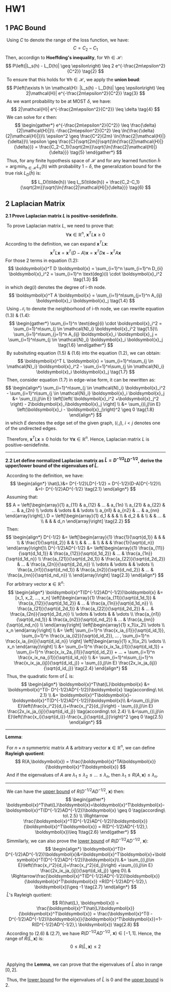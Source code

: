 # HW1

## 1 PAC Bound

​	Using $C$ to denote the range of the loss function, we have:
$$
C = C_2 - C_1 \tag{1}
$$
​	Then, accordign to **Hoeffding's inequality**, for $\forall h \in \mathcal{H}$:
$$
P\left(|L_s(h) - L_D(h)| \geq \epsilon\right) \leq 2 e^{-\frac{2m\epsilon^2}{C^2}} \tag{2}
$$
​	To ensure that this holds for $\forall h \in \mathcal{H}$, we apply the **union boud**:
$$
P\left(\exists h \in \mathcal{H}: |L_s(h) - L_D(h)| \geq \epsilon\right) \leq 2|\mathcal{H}| e^{-\frac{2m\epsilon^2}{C^2}} 
\tag{3}
$$
​	As we want probability to be at MOST $\delta$, we have:
$$
2|\mathcal{H}| e^{-\frac{2m\epsilon^2}{C^2}} \leq \delta
\tag{4}
$$
​	We can solve for $\epsilon$ then:
$$
\begin{gather*}
e^{-\frac{2m\epsilon^2}{C^2}} \leq \frac{\delta}{2|\mathcal{H}|}\\
-\frac{2m\epsilon^2}{C^2} \leq \ln{\frac{\delta}{2|\mathcal{H}|}}\\
\epsilon^2 \geq \frac{C^2}{2m} \ln{\frac{2|\mathcal{H}|}{\delta}}\\
\epsilon \geq \frac{C}{\sqrt{2m}}\sqrt{\ln{\frac{2|\mathcal{H}|}{\delta}}} = \frac{C_2-C_1}{\sqrt{2m}}\sqrt{\ln{\frac{2|\mathcal{H}|}{\delta}}} \tag{5}
\end{gather*}
$$
​	Thus, for any finite hypothesis space of $\mathcal{H}$ and for any learned function $\tilde{h} = \arg\min_{h \in \mathcal{H}} L_s(h)$ with probability $1-\delta$, the generalization bound for the true risk $L_D(\tilde{h})$ is:
$$
L_D(\tilde{h}) \leq L_S(\tilde{h}) + \frac{C_2-C_1}{\sqrt{2m}}\sqrt{\ln{\frac{2|\mathcal{H}|}{\delta}}} \tag{6}
$$

## 2 Laplacian Matrix

**2.1 Prove Laplacian matrix $L$ is positive-senidefinite.**

​	To prove Laplacian matrix $L$, we need to prove that: 
$$
\forall\boldsymbol{x} \in \mathbb{R}^n,\ \boldsymbol{x}^T L \boldsymbol{x} \geq 0
\tag{1.1}
$$
​	According to the definition, we can expand $\boldsymbol{x}^T L \boldsymbol{x}$:
$$
\boldsymbol{x}^T L \boldsymbol{x} = \boldsymbol{x}^T (D-A) \boldsymbol{x} = \boldsymbol{x}^T D \boldsymbol{x} - \boldsymbol{x}^T A \boldsymbol{x}
\tag{1.2}
$$
​	For those 2 terms in equation (1.2):
$$
\boldsymbol{x}^T D \boldsymbol{x} = \sum_{i=1}^n \sum_{i=1}^n D_{ii} \boldsymbol{x}_i^2 = \sum_{i=1}^n \text{deg}(i) \cdot \boldsymbol{x}_i^2
\tag{1.3}
$$
in which $\text{deg}(i)$ denotes the degree of i-th node.
$$
\boldsymbol{x}^T A \boldsymbol{x} = \sum_{i=1}^n\sum_{j=1}^n A_{ij} \boldsymbol{x}_i \boldsymbol{x}_j
\tag{1.4}
$$
​	Using $\mathcal{N}_i$ to denote the neighborhood of i-th node, we can rewrite equation (1.3) & (1.4):
$$
\begin{gather*}
\sum_{i=1}^n \text{deg}(i) \cdot \boldsymbol{x}_i^2 = \sum_{i=1}^n\sum_{j \in \mathcal{N}_i} \boldsymbol{x}_i^2
\tag{1.5}\\
\sum_{i=1}^n\sum_{j=1}^n A_{ij} \boldsymbol{x}_i \boldsymbol{x}_j
 = \sum_{i=1}^n\sum_{j \in \mathcal{N}_i} \boldsymbol{x}_i \boldsymbol{x}_j
 \tag{1.6}
\end{gather*}
$$
​	By subsituting equation (1.5) & (1.6) into the equation (1.2), we can obtain:
$$
\boldsymbol{x}^T L \boldsymbol{x} = \sum_{i=1}^n\sum_{j \in \mathcal{N}_i} \boldsymbol{x}_i^2 - \sum_{i=1}^n\sum_{j \in \mathcal{N}_i} \boldsymbol{x}_i \boldsymbol{x}_j
\tag{1.7}
$$
​	Then, consider equation (1.7) in edge-wise form, it can be rewritten as:
$$
\begin{align*}
\sum_{i=1}^n\sum_{j \in \mathcal{N}_i} \boldsymbol{x}_i^2 - \sum_{i=1}^n\sum_{j \in \mathcal{N}_i} \boldsymbol{x}_i \boldsymbol{x}_j &= \sum_{(i,j)\in E}
\left[\left(
\boldsymbol{x}_i^2 +\boldsymbol{x}_j^2 
\right) - 2\boldsymbol{x}_i\boldsymbol{x}_j
\right] \\
&= \sum_{(i,j)\in E} \left(\boldsymbol{x}_i - \boldsymbol{x}_j\right)^2 \geq 0
\tag{1.8}
\end{align*}
$$
in which $E$ denotes the edge set of the given graph, $(i,j),\ i\lt j$ denotes one of the undirected edges.

​	Therefore, $\boldsymbol{x}^T L \boldsymbol{x} \geq 0$ holds for $\forall\boldsymbol{x} \in \mathbb{R}^n$. Hence, Laplacian matrix $L$ is positive-senidefinite.

---

**2.2 Let define normalized Laplacian matrix as $\hat{L}=D^{-1/2}LD^{-1/2}$, derive the upper/lower bound of the eigenvalues of $\hat{L}$.**

​	According to the definition, we have:
$$
\begin{align*}
\hat{L}&= D^{-1/2}LD^{-1/2} = D^{-1/2}(D-A)D^{-1/2}\\
&=I- D^{-1/2}AD^{-1/2}
\tag{2.1}
\end{align*}
$$
​	Assuming that:
$$
A = \left[\begin{array}{1}
a_{11} & a_{12} & ... & a_{1n} \\
a_{21} & a_{22} & ... & a_{2n} \\
\vdots & \vdots &     & \vdots \\
a_{n1} & a_{n2} & ... & a_{nn}
\end{array}\right],\ D = \left[\begin{array}{1}
d_1 &     &     &  \\
    & d_2 &     &  \\
    &     & ... & \\
    &     &     & d_n
\end{array}\right]
\tag{2.2}
$$
​	Then:
$$
\begin{align*}
D^{-1/2} &= \left[\begin{array}{1}
\frac{1}{\sqrt{d_1}} &     &     &  \\
    & \frac{1}{\sqrt{d_2}}  &     &  \\
    &     & ... & \\
    &     &     & \frac{1}{\sqrt{d_n}} 
\end{array}\right]\\
D^{-1/2}AD^{-1/2} &= \left[\begin{array}{1}
\frac{a_{11}}{\sqrt{d_1d_1}} & \frac{a_{12}}{\sqrt{d_1d_2}} & ... & \frac{a_{1n}}{\sqrt{d_1d_n}} \\
\frac{a_{21}}{\sqrt{d_2d_1}} & \frac{a_{22}}{\sqrt{d_2d_2}} & ... & \frac{a_{2n}}{\sqrt{d_2d_n}} \\
\vdots & \vdots &  & \vdots \\
\frac{a_{n1}}{\sqrt{d_nd_1}} & \frac{a_{n2}}{\sqrt{d_nd_2}} & ... & \frac{a_{nn}}{\sqrt{d_nd_n}} \\
\end{array}\right]
\tag{2.3}
\end{align*}
$$
​	For arbitrary vector $\boldsymbol{x} \in \mathbb{R}^n$:
$$
\begin{align*}
\boldsymbol{x}^T(D^{-1/2}AD^{-1/2})\boldsymbol{x} &= [x_1, x_2, ..., x_n]
\left[\begin{array}{1}
\frac{a_{11}}{\sqrt{d_1d_1}} & \frac{a_{12}}{\sqrt{d_1d_2}} & ... & \frac{a_{1n}}{\sqrt{d_1d_n}} \\
\frac{a_{21}}{\sqrt{d_2d_1}} & \frac{a_{22}}{\sqrt{d_2d_2}} & ... & \frac{a_{2n}}{\sqrt{d_2d_n}} \\
\vdots & \vdots &  & \vdots \\
\frac{a_{n1}}{\sqrt{d_nd_1}} & \frac{a_{n2}}{\sqrt{d_nd_2}} & ... & \frac{a_{nn}}{\sqrt{d_nd_n}} \\
\end{array}\right]
\left[\begin{array}{1}
x_1\\x_2\\ \vdots \\ x_n
\end{array}\right] \\
&= \left[ \sum_{i=1}^n \frac{x_ia_{i1}}{\sqrt{d_id_1}}, \sum_{i=1}^n \frac{x_ia_{i2}}{\sqrt{d_id_2}}, ... , \sum_{i=1}^n \frac{x_ia_{in}}{\sqrt{d_id_n}}
\right] \left[\begin{array}{1}
x_1\\x_2\\ \vdots \\ x_n
\end{array}\right] \\
&= \sum_{i=1}^n \frac{x_ix_1a_{i1}}{\sqrt{d_id_1}} + \sum_{i=1}^n \frac{x_ix_2a_{i1}}{\sqrt{d_id_2}} + ... + \sum_{i=1}^n \frac{x_ix_na_{i1}}{\sqrt{d_id_n}} \\
&= \sum_{i=1}^n\sum_{j=1}^n \frac{x_ix_ja_{ij}}{\sqrt{d_id_j}} = \sum_{(i,j)\in E} \frac{2x_ix_ja_{ij}}{\sqrt{d_id_j}}
\tag{2.4}
\end{align*}
$$
​	Thus, the quadratic form of $\hat{L}$ is:
$$
\begin{align*}
\boldsymbol{x}^T\hat{L}\boldsymbol{x} &= \boldsymbol{x}^T(I- D^{-1/2}AD^{-1/2})\boldsymbol{x} \tag{according\ to\ 2.1}
\\
&= \boldsymbol{x}^T\boldsymbol{x}-\boldsymbol{x}^T(D^{-1/2}AD^{-1/2})\boldsymbol{x}\\
&=\sum_{(i,j)\in E}\left(\frac{x_i^2}{d_i}+\frac{x_j^2}{d_j}\right) - \sum_{(i,j)\in E} \frac{2x_ix_ja_{ij}}{\sqrt{d_id_j}} \tag{according\ to\ 2.4}
\\
&=\sum_{(i,j)\in E}\left(\frac{x_i}{\sqrt{d_i}}-\frac{x_j}{\sqrt{d_j}}\right)^2
\geq 0
\tag{2.5}
\end{align*}
$$

---

**Lemma**:

​	For $n \times n$ symmertric matrix $A$ & arbitrary vector $\boldsymbol{x} \in\mathbb{R}^n$, we can define **Rayleigh quotient**:
$$
R(A,\boldsymbol{x}) = \frac{\boldsymbol{x}^TA\boldsymbol{x}}{\boldsymbol{x}^T\boldsymbol{x}}
$$
​	And if the eigenvalues of $A$ are $\lambda_1 \leq \lambda_2 \leq ... \leq \lambda_n$, then $\lambda_1 \leq R(A,\boldsymbol{x}) \leq \lambda_n$.

---

​	We can have the <u>upper bound</u> of $R(D^{-1/2}AD^{-1/2},\ \boldsymbol{x})$ then:
$$
\begin{gather*}
\boldsymbol{x}^T\hat{L}\boldsymbol{x}=\boldsymbol{x}^T\boldsymbol{x}-\boldsymbol{x}^T(D^{-1/2}AD^{-1/2})\boldsymbol{x} \geq 0 \tag{according\ to\ 2.5}
\\
\Rightarrow \frac{\boldsymbol{x}^T(D^{-1/2}AD^{-1/2})\boldsymbol{x}}{\boldsymbol{x}^T\boldsymbol{x}} = R(D^{-1/2}AD^{-1/2},\ \boldsymbol{x})\leq 1\tag{2.6}
\end{gather*}
$$
​	Simmilarly, we can also prove the <u>lower bound</u> of $R(D^{-1/2}AD^{-1/2},\ \boldsymbol{x})$:
$$
\begin{align*}
\boldsymbol{x}^T(I+ D^{-1/2}AD^{-1/2})\boldsymbol{x}&=\boldsymbol{x}^T\boldsymbol{x}+\boldsymbol{x}^T(D^{-1/2}AD^{-1/2})\boldsymbol{x}\\
&= \sum_{(i,j)\in E}\left(\frac{x_i^2}{d_i}+\frac{x_j^2}{d_j}\right) +\sum_{(i,j)\in E} \frac{2x_ix_ja_{ij}}{\sqrt{d_id_j}} \geq 0\\
& \Rightarrow\frac{\boldsymbol{x}^T(D^{-1/2}AD^{-1/2})\boldsymbol{x}}{\boldsymbol{x}^T\boldsymbol{x}} =R(D^{-1/2}AD^{-1/2},\ \boldsymbol{x})\geq -1 \tag{2.7}
\end{align*}
$$
​	$\hat{L}$'s Rayleigh quotient:
$$
R(\hat{L}, \boldsymbol{x}) = \frac{\boldsymbol{x}^T\hat{L}\boldsymbol{x}}{\boldsymbol{x}^T\boldsymbol{x}} = \frac{\boldsymbol{x}^T(I - D^{-1/2}AD^{-1/2})\boldsymbol{x}}{\boldsymbol{x}^T\boldsymbol{x}}=1-R(D^{-1/2}AD^{-1/2},\ \boldsymbol{x}) \tag{2.8}
$$
​	According to (2.6) & (2.7), we have $R(D^{-1/2}AD^{-1/2},\ \boldsymbol{x}) \in [-1,1]$. Hence, the range of $R(\hat{L}, \boldsymbol{x})$ is:
$$
0 \leq R(\hat{L}, \boldsymbol{x}) \leq 2 \tag{2.9}
$$
​	

​	Applying the **Lemma**, we can prove that the eigenvalues of $\hat{L}$ also in range $[0,2]$. 

​	Thus, the <u>lower bound</u> for the eigenvalues of $\hat{L}$ is 0 and the <u>upper bound</u> is 2.